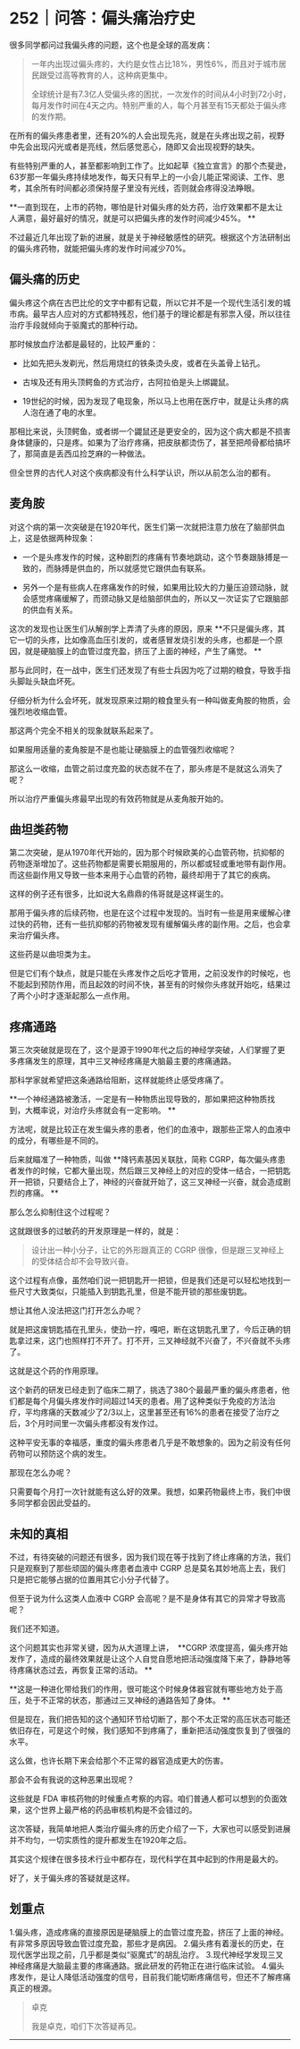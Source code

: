 # 252｜问答：偏头痛治疗史

很多同学都问过我偏头疼的问题，这个也是全球的高发病：

> 一年内出现过偏头疼的，大约是女性占比18%，男性6%，而且对于城市居民跟受过高等教育的人，这种病更集中。
> 
> 
> 
> 全球统计是有7.3亿人受偏头疼的困扰，一次发作的时间从4小时到72小时，每月发作时间在4天之内。特别严重的人，每个月甚至有15天都处于偏头疼的发作期。

在所有的偏头疼患者里，还有20%的人会出现先兆，就是在头疼出现之前，视野中先会出现闪光或者是亮线，然后感觉恶心，随即又会出现视野的缺失。

有些特别严重的人，甚至都影响到工作了。比如起草《独立宣言》的那个杰斐逊，63岁那一年偏头疼持续地发作，每天只有早上的一小会儿能正常阅读、工作、思考，其余所有时间都必须保持屋子里没有光线，否则就会疼得没法睁眼。

 **一直到现在，上市的药物，哪怕是针对偏头疼的处方药，治疗效果都不是太让人满意，最好最好的情况，就是可以把偏头疼的发作时间减少45%。 **

不过最近几年出现了新的进展，就是关于神经敏感性的研究。根据这个方法研制出的偏头疼药物，就能把偏头疼的发作时间减少70%。

## 偏头痛的历史

偏头疼这个病在古巴比伦的文字中都有记载，所以它并不是一个现代生活引发的城市病。最早古人应对的方式都特残忍，他们基于的理论都是有邪祟入侵，所以往往治疗手段就倾向于驱魔式的那种行动。

那时候放血疗法都是最轻的，比较严重的：

* 比如先把头发剃光，然后用烧红的铁条烫头皮，或者在头盖骨上钻孔。

* 古埃及还有用头顶鳄鱼的方式治疗，古阿拉伯是头上绑鼹鼠。

* 19世纪的时候，因为发现了电现象，所以马上也用在医疗中，就是让头疼的病人泡在通了电的水里。

那相比来说，头顶鳄鱼，或者绑一个鼹鼠还是更安全的，因为这个病大都是不损害身体健康的，只是疼。如果为了治疗疼痛，把皮肤都烫伤了，甚至把颅骨都给搞坏了，那简直是丢西瓜捡芝麻的一种做法。

但全世界的古代人对这个疾病都没有什么科学认识，所以从前怎么治的都有。

## 麦角胺

对这个病的第一次突破是在1920年代，医生们第一次就把注意力放在了脑部供血上，这是依据两种现象：

* 一个是头疼发作的时候，这种剧烈的疼痛有节奏地跳动，这个节奏跟脉搏是一致的，而脉搏是供血的，所以就感觉它跟供血有联系。

* 另外一个是有些病人在疼痛发作的时候，如果用比较大的力量压迫颈动脉，就会感觉疼痛缓解了，而颈动脉又是给脑部供血的，所以又一次证实了它跟脑部的供血有关系。

这次的发现也让医生们从解剖学上弄清了头疼的原因，原来 **不只是偏头疼，其它一切的头疼，比如像高血压引发的，或者感冒发烧引发的头疼，也都是一个原因，就是硬脑膜上的血管过度充盈，挤压了上面的神经，产生了痛觉。 **

那与此同时，在一战中，医生们还发现了有些士兵因为吃了过期的粮食，导致手指头脚趾头缺血坏死。

仔细分析为什么会坏死，就发现原来过期的粮食里头有一种叫做麦角胺的物质，会强烈地收缩血管。

那这两个完全不相关的现象就联系起来了。

如果服用适量的麦角胺是不是也能让硬脑膜上的血管强烈收缩呢？

那这么一收缩，血管之前过度充盈的状态就不在了，那头疼是不是就这么消失了呢？

所以治疗严重偏头疼最早出现的有效药物就是从麦角胺开始的。

## 曲坦类药物

第二次突破，是从1970年代开始的，因为那个时候欧美的心血管药物，抗抑郁的药物逐渐增加了。这些药物都是需要长期服用的，所以都或轻或重地带有副作用。而这些副作用又导致一些本来用于心血管的药物，最终却用于了其它的疾病。

这样的例子还有很多，比如说大名鼎鼎的伟哥就是这样诞生的。

那用于偏头疼的后续药物，也是在这个过程中发现的。当时有一些是用来缓解心律过快的药物，还有一些抗抑郁的药物被发现有缓解偏头疼的副作用。之后，也会拿来治疗偏头疼。

这些药是以曲坦类为主。

但是它们有个缺点，就是只能在头疼发作之后吃才管用，之前没发作的时候吃，也不能起到预防作用，而且起效的时间不快，甚至有的时候你头疼就开始吃，结果过了两个小时才逐渐起那么一点作用。

## 疼痛通路

第三次突破就是现在了，这个是源于1990年代之后的神经学突破，人们掌握了更多疼痛发生的原理，其中三叉神经疼痛是大脑最主要的疼痛通路。

那科学家就希望把这条通路给阻断，这样就能终止感受疼痛了。

 **一个神经通路被激活，一定是有一种物质出现导致的，那如果把这种物质找到，大概率说，对治疗头疼就会有一定影响。 **

方法呢，就是比较正在发生偏头疼的患者，他们的血液中，跟那些正常人的血液中的成分，有哪些是不同的。

后来就瞄准了一种物质，叫做 **降钙素基因关联肽，简称 CGRP，每次偏头疼患者发作的时候，它都大量出现，然后跟三叉神经上的对应的受体一结合，一把钥匙开一把锁，只要结合上了，神经的兴奋就开始了，这三叉神经一兴奋，就会造成剧烈的疼痛。 **

那么怎么抑制住这个过程呢？

这就跟很多的过敏药的开发原理是一样的，就是：

> 设计出一种小分子，让它的外形跟真正的 CGRP 很像，但是跟三叉神经上的受体结合却不会导致兴奋。

这个过程有点像，虽然咱们说一把钥匙开一把锁，但是我们还是可以轻松地找到一些尺寸大致类似，只能插入到钥匙孔里，但是不能开锁的那些废钥匙。

想让其他人没法把这门打开怎么办呢？

就是把这废钥匙插在孔里头，使劲一拧，嘎吧，断在这钥匙孔里了，今后正确的钥匙拿过来，这门也照样打不开了。打不开，三叉神经就不兴奋了，不兴奋就不头疼了。

这就是这个药的作用原理。

这个新药的研发已经走到了临床二期了，挑选了380个最最严重的偏头疼患者，他们都是每个月偏头疼发作时间超过14天的患者。用了这种类似于免疫的方法治疗，平均疼痛的天数减少了2/3以上，这里甚至还有16%的患者在接受了治疗之后，3个月时间里一次偏头疼都没有发作过。

这种平安无事的幸福感，重度的偏头疼患者几乎是不敢想象的。因为之前没有任何药物可以预防这个病的发生。

那现在怎么办呢？

只需要每个月打一次针就能有这么好的效果。我想，如果药物最终上市，我们中很多同学都会因此受益的。

## 未知的真相

不过，有待突破的问题还有很多，因为我们现在等于找到了终止疼痛的方法，我们只是观察到了那些顽固的偏头疼患者血液中 CGRP 总是莫名其妙地高上去，我们只是把它能够占据的位置用其它小分子代替了。

但至于说为什么这类人血液中 CGRP 会高呢？是不是身体有其它的异常才导致高呢？

我们还不知道。

这个问题其实也非常关键，因为从大道理上讲，  **CGRP 浓度提高，偏头疼开始发作了，造成的最终效果就是让这个人自觉自愿地把活动强度降下来了，静静地等待疼痛状态过去，再恢复正常的活动。 **

 **这是一种进化带给我们的作用，很可能这个时候身体器官就有哪些地方处于高压，处于不正常的状态，那通过三叉神经的通路告知了身体。 **

但是现在，我们把告知的这个通知环节给切断了，那个不太正常的高压状态可能还依旧存在，可是这个时候，我们感知不到疼痛了，重新把活动强度恢复到了很强的水平。

这么做，也许长期下来会给那个不正常的器官造成更大的伤害。

那会不会有我说的这种恶果出现呢？

这些就是 FDA 审核药物的时候重点考察的内容。咱们普通人都可以想到的负面效果，这个世界上最严格的药品审核机构是不会错过的。

这次答疑，我简单地把人类治疗偏头疼的历史介绍了一下，大家也可以感受到进展并不均匀，一切实质性的提升都发生在1920年之后。

其实这个规律在很多技术行业中都存在，现代科学在其中起到的作用是最大的。

好了，关于偏头疼的答疑就是这样。

## 划重点

1.偏头疼，造成疼痛的直接原因是硬脑膜上的血管过度充盈，挤压了上面的神经。有非常多原因导致血管过度充盈，那些才是病因。
2.偏头疼有着漫长的历史，在现代医学出现之前，几乎都是类似“驱魔式”的胡乱治疗。
3.现代神经学发现三叉神经疼痛是大脑最主要的疼痛通路。据此研发的药物正在进行临床试验。
4.偏头疼发作，是让人降低活动强度的信号，目前我们能切断疼痛信号，但还不了解疼痛真正的根源。

> 卓克
> 
> 我是卓克，咱们下次答疑再见。

---
